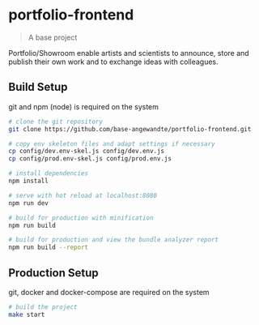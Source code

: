 # portfolio-frontend

> A base project

Portfolio/Showroom enable artists and scientists to announce, store and publish their own work and to exchange ideas with colleagues.

## Build Setup

git and npm (node) is required on the system

``` bash
# clone the git repository
git clone https://github.com/base-angewandte/portfolio-frontend.git

# copy env skeleton files and adapt settings if necessary
cp config/dev.env-skel.js config/dev.env.js
cp config/prod.env-skel.js config/prod.env.js

# install dependencies
npm install

# serve with hot reload at localhost:8080
npm run dev

# build for production with minification
npm run build

# build for production and view the bundle analyzer report
npm run build --report

```

## Production Setup

git, docker and docker-compose are required on the system

``` bash
# build the project
make start

```
